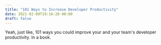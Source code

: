 ```yaml
---
title: "101 Ways to Increase Developer Productivity"
date: 2021-02-09T19:16:28-08:00
draft: false
---
```



Yeah, just like, 101 ways you could improve your and your team's developer productivity.
In a book.